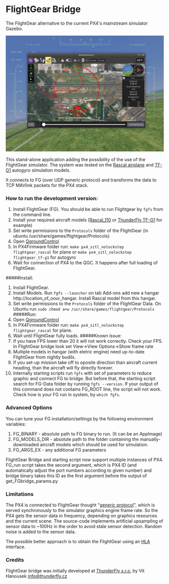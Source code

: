 # FlightGear Bridge

The FlightGear alternative to the current PX4's mainstream simulator Gazebo.

![FlightGear SITL connected with PX4 and QGroundControl](art/screenshot.png)

This stand-alone application adding the possibility of the use of the FlightGear simulator. The system was tested on the [Rascal airplane](https://github.com/ThunderFly-aerospace/FlightGear-Rascal) and [TF-G1](https://github.com/ThunderFly-aerospace/FlightGear-TF-G1) autogyro simulation models.

It connects to FG (over UDP generic protocol) and transforms the data to TCP MAVlink packets for the PX4 stack.

### How to run the development version:

1) Install FlightGear (FG). You should be able to run Flightgear by ```fgfs``` from the command line.
2) Install your required aircraft models ([Rascal_110](https://github.com/ThunderFly-aerospace/FlightGear-Rascal) or [ThunderFly TF-G1](https://github.com/ThunderFly-aerospace/FlightGear-TF-G1) for example)
3) Set write permissions to the `Protocols` folder of the FlightGear (in ubuntu /usr/share/games/flightgear/Protocols)
4) Open [QgroundControl](http://qgroundcontrol.com/)
5) In PX4Firmware folder run: ```make px4_sitl_nolockstep flightgear_rascal``` for plane or ```make px4_sitl_nolockstep flightgear_tf-g1``` for autogyro
6) Wait for connection of PX4 to the QGC.  It happens after full loading of FlightGear.

#####Install:
1) Install FlightGear.
2) Install Models. Run ```fgfs --launcher``` on tab Add-ons add new a hangar http://location_of_oour_hangar. Install Rascal model from this hangar.
3) Set write permissions to the `Protocols` folder of the FlightGear Data. On Ubuntu run ```sudo chmod a+w /usr/share/games/flightgear/Protocols ```
#####Run:
1) Open [QgroundControl](http://qgroundcontrol.com/)
2) In PX4Firmware folder run: ```make px4_sitl_nolockstep flightgear_rascal``` for plane.
3) Wait until FlightGear fully loads.
#####Known issue:
1) If you have FPS lower than 20 it will not work correctly. Check your FPS. In FlightGear bridge look set View->View Options->Show frame rate
2) Multiple models in hangar (with eletric engine) need up-to-date FlightGear from nightly budils.
3) If you set-up mission take off to oposite direction than aircraft current heading, than the aircraft will fly directly forever.
4) Internally starting scripts run ```fgfs``` with set of parameters to reduce graphic and connect FG to bridge. But before that, the starting script search for FG-Data folder by running ```fgfs --version```. If your output of this command does not contains FG_ROOT line, the script will not work. Check how is your FG run in system, by ```which fgfs```.

### Advanced Options

You can tune your FG installation/settings by the following environment variables:

1) FG\_BINARY - absolute path to FG binary to run. (It can be an AppImage)
2) FG\_MODELS\_DIR - absolute path to the folder containing the manually-downloaded aircraft models which should be used for simulation.
3) FG\_ARGS\_EX - any additional FG parameters

FlightGear Bridge and starting script now support multiple instances of PX4. FG\_run script takes the second argument, which is PX4 ID (and automatically adjust the port numbers according to given number) and bridge binary takes this ID as the first argument before the output of get\_FGbridge\_params.py

### Limitations

The PX4 is connected to FlightGear thought "[generic protocol](http://wiki.flightgear.org/Generic_protocol)", which is served synchronously to the simulator graphics engine frame rate. So the PX4 gets the sensor data in frequency, depending on graphics resources and the current scene. The source-code implements artificial upsampling of sensor data to ~100Hz in the order to avoid stale sensor detection. Random noise is added to the sensor data.

The possible better approach is to obtain the FlightGear using an [HLA](http://wiki.flightgear.org/High-Level_Architecture) interface.

### Credits

 FlightGear bridge was initially developed at [ThunderFly s.r.o.](https://www.thunderfly.cz/) by Vít Hanousek <info@thunderfly.cz>

